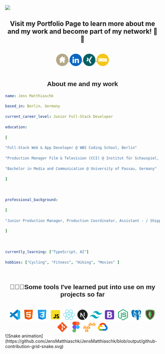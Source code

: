 
<img src="https://capsule-render.vercel.app/api?text=Hi,Welcome!&animation=fadeIn&type=waving&color=gradient&height=250" />


<h2 align="center">Visit my Portfolio Page to learn more about me and my work and become part of my network! 👋 💪</h2>
</br>
<div align="center">

<a href="https://jensmatthiaschk.com" target="_newBrowserTab" rel="noopener">
  <img height="40" width="40" align="center" alt="Jens-Home" src="/icons/Home.svg">
</a>

<a href="https://www.linkedin.com/in/jensmatthiaschk" target="_newBrowserTab" rel="noopener">
  <img height="40" width="40" align="center" alt="Jens-Home" src="/icons/linkedin.svg">
</a>

<a href="https://www.xing.com/profile/Jens_Matthiaschk" target="_newBrowserTab" rel="noopener">
  <img height="40" width="40" align="center" alt="Jens-Home" src="/icons/Xing.svg">
</a>

<a href="https://www.imdb.com/name/nm4456056/" target="_newBrowserTab" rel="noopener">
  <img height="40" width="40" align="center" alt="Jens-Home" src="/icons/imdb.svg">
</a>

</div>

<br>

<h2 style="text-align: center; font-family: 'Gill Sans', 'Gill Sans MT', Calibri, 'Trebuchet MS', sans-serif;">About me and my work</h2>

```yaml
name: Jens Matthiaschk

based_in: Berlin, Germany

current_career_level: Junior Full-Stack Developer

education:

[

"Full-Stack Web & App Developer @ WBS Coding School, Berlin"

"Production Manager Film & Television (CCI) @ Institut für Schauspiel, Film-, Fernsehberufe an der VHS Berlin Mitte & Chamber of Commerce Berlin, Berlin"

"Bachelor in Media and Communication @ University of Passau, Germany"

]

  

professional_background:

[

"Junior Production Manager, Production Coordinator, Assistant - / Shipping Coordinator @ Various movie projects in Berlin & Potsdam"

]

  

currently_learning: ["TypeScript, AI"]

hobbies: ["Cycling", "Fitness", "Hiking", "Movies" ]
```

  

<br>


<h2 style="text-align: center; font-family: 'Gill Sans', 'Gill Sans MT', Calibri, 'Trebuchet MS', sans-serif;">👨🏼‍💻Some tools I've learned put into use on my projects so far</h2>
</br>
<div align="center">
<img height="40" width="40" align="center" alt="Jens-Home" src="/icons/Visual-studio-code.svg">
  <img height="40" width="40" align="center" alt="Jens-Home" src="/icons/Html-5.svg">
  <img height="40" width="40" align="center" alt="Jens-Home" src="/icons/Css3.svg">
  <img height="40" width="40" align="center" alt="Jens-Home" src="/icons/Javascript.svg">
  <img height="40" width="40" align="center" alt="Jens-Home" src="/icons/React.svg">
  <img height="40" width="40" align="center" alt="Jens-Home" src="/icons/Next.js.svg">
  <img height="40" width="40" align="center" alt="Jens-Home" src="/icons/Tailwind-css.svg">
  <img height="40" width="40" align="center" alt="Jens-Home" src="/icons/Bootstrap.svg">
  <img height="40" width="40" align="center" alt="Jens-Home" src="/icons/Node-js.svg">
  <img height="40" width="40" align="center" alt="Jens-Home" src="/icons/Postgresql.svg">
  <img height="40" width="40" align="center" alt="Jens-Home" src="/icons/Mongodb.svg">
  <img height="40" width="40" align="center" alt="Jens-Home" src="/icons/Git.svg">
  <img height="40" width="40" align="center" alt="Jens-Home" src="/icons/Figma.svg">
  <img height="40" width="40" align="center" alt="Jens-Home" src="/icons/Amazon-s3.svg">
  <img height="40" width="40" align="center" alt="Jens-Home" src="/icons/Google-cloud.svg">
</div>
![Snake animation]
(https://github.com/JensMatthiaschk/JensMatthiaschk/blob/output/github-contribution-grid-snake.svg)


